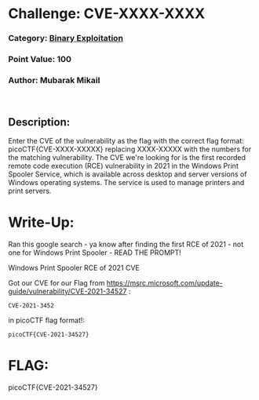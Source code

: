 # **Challenge:** CVE-XXXX-XXXX


### **Category:** [Binary Exploitation](../)
### **Point Value:** 100
### **Author:** Mubarak Mikail
<br>

## **Description:**
Enter the CVE of the vulnerability as the flag with the correct flag format: picoCTF{CVE-XXXX-XXXXX} replacing XXXX-XXXXX with the numbers for the matching vulnerability. The CVE we're looking for is the first recorded remote code execution (RCE) vulnerability in 2021 in the Windows Print Spooler Service, which is available across desktop and server versions of Windows operating systems. The service is used to manage printers and print servers.

# **Write-Up:**
  Ran this google search - ya know after finding the first RCE of 2021 - not one for Windows Print Spooler - READ THE PROMPT!

Windows Print Spooler RCE of 2021  CVE


Got our CVE for our Flag from https://msrc.microsoft.com/update-guide/vulnerability/CVE-2021-34527 :

```
CVE-2021-3452
```

in picoCTF flag format!:
```  
picoCTF{CVE-2021-34527}
```
# **FLAG:** 
picoCTF{CVE-2021-34527}

[^1]: Included links to the source code may be out of date as they were what I recorded during the competition, and may be different now.
